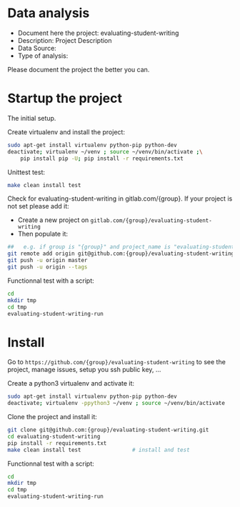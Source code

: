 # Data analysis
- Document here the project: evaluating-student-writing
- Description: Project Description
- Data Source:
- Type of analysis:

Please document the project the better you can.

# Startup the project

The initial setup.

Create virtualenv and install the project:
```bash
sudo apt-get install virtualenv python-pip python-dev
deactivate; virtualenv ~/venv ; source ~/venv/bin/activate ;\
    pip install pip -U; pip install -r requirements.txt
```

Unittest test:
```bash
make clean install test
```

Check for evaluating-student-writing in gitlab.com/{group}.
If your project is not set please add it:

- Create a new project on `gitlab.com/{group}/evaluating-student-writing`
- Then populate it:

```bash
##   e.g. if group is "{group}" and project_name is "evaluating-student-writing"
git remote add origin git@github.com:{group}/evaluating-student-writing.git
git push -u origin master
git push -u origin --tags
```

Functionnal test with a script:

```bash
cd
mkdir tmp
cd tmp
evaluating-student-writing-run
```

# Install

Go to `https://github.com/{group}/evaluating-student-writing` to see the project, manage issues,
setup you ssh public key, ...

Create a python3 virtualenv and activate it:

```bash
sudo apt-get install virtualenv python-pip python-dev
deactivate; virtualenv -ppython3 ~/venv ; source ~/venv/bin/activate
```

Clone the project and install it:

```bash
git clone git@github.com:{group}/evaluating-student-writing.git
cd evaluating-student-writing
pip install -r requirements.txt
make clean install test                # install and test
```
Functionnal test with a script:

```bash
cd
mkdir tmp
cd tmp
evaluating-student-writing-run
```
